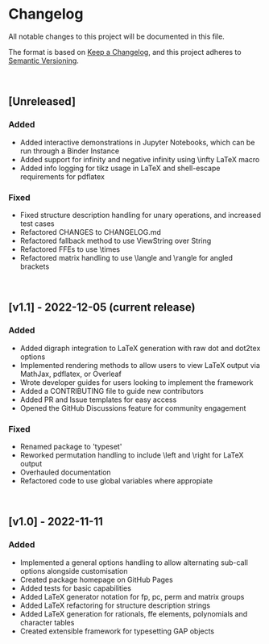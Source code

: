 # Changelog

All notable changes to this project will be documented in this file.

The format is based on [Keep a Changelog](https://keepachangelog.com/en/1.0.0/),
and this project adheres to [Semantic Versioning](https://semver.org/spec/v2.0.0.html).

<br/>

## [Unreleased]
### Added
- Added interactive demonstrations in Jupyter Notebooks, which can be run through a Binder Instance
- Added support for infinity and negative infinity using \infty LaTeX macro
- Added info logging for tikz usage in LaTeX and shell-escape requirements for pdflatex

### Fixed
- Fixed structure description handling for unary operations, and increased test cases
- Refactored CHANGES to CHANGELOG.md
- Refactored fallback method to use ViewString over String
- Refactored FFEs to use \times
- Refactored matrix handling to use \langle and \rangle for angled brackets

<br/>

## [v1.1] - 2022-12-05 (current release)
### Added
- Added digraph integration to LaTeX generation with raw dot and dot2tex options
- Implemented rendering methods to allow users to view LaTeX output via MathJax, pdflatex, or Overleaf
- Wrote developer guides for users looking to implement the framework
- Added a CONTRIBUTING file to guide new contributors
- Added PR and Issue templates for easy access
- Opened the GitHub Discussions feature for community engagement

### Fixed
- Renamed package to 'typeset'
- Reworked permutation handling to include \left and \right for LaTeX output
- Overhauled documentation
- Refactored code to use global variables where appropiate

<br/>

## [v1.0] - 2022-11-11
### Added
- Implemented a general options handling to allow alternating sub-call options alongside customisation
- Created package homepage on GitHub Pages
- Added tests for basic capabilities
- Added LaTeX generator notation for fp, pc, perm and matrix groups
- Added LaTeX refactoring for structure description strings
- Added LaTeX generation for rationals, ffe elements, polynomials and character tables
- Created extensible framework for typesetting GAP objects
<br/>

